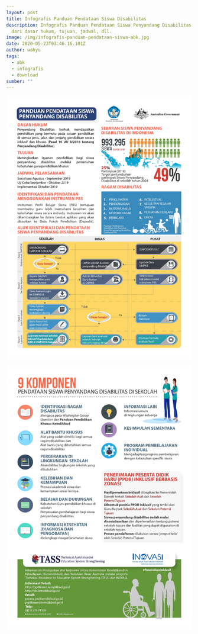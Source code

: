 ```yaml
---
layout: post
title: Infografis Panduan Pendataan Siswa Disabilitas
description: Infografis Panduan Pendataan Siswa Penyandang Disabilitas, terdiri
  dari dasar hukum, tujuan, jadwal, dll.
image: /img/infografis-panduan-pendataan-siswa-abk.jpg
date: 2020-05-23T03:46:16.101Z
author: wahyu
tags:
  - abk
  - infografis
  - download
sumber: ""
---
```

![Infografis Panduan Pendataan Siswa Penyandang Disabilitas](/img/infografis-panduan-pendataan-siswa-abk.jpg "Infografis Panduan Pendataan Siswa Penyandang Disabilitas")

![Infografis Panduan Pendataan Siswa Penyandang Disabilitas](/img/infografis-panduan-pendataan-siswa-abk-2.jpg "Infografis Panduan Pendataan Siswa Penyandang Disabilitas")